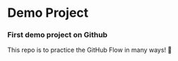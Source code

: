 # Demo Project

### First demo project on Github

This repo is to practice the GitHub Flow in many ways! :tada:

